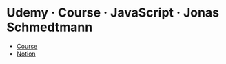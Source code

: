 # Udemy · Course · JavaScript · Jonas Schmedtmann

- [Course](https://www.udemy.com/course/the-complete-javascript-course)
- [Notion](https://www.notion.so/Udemy-JavaScript-Jonas-Schmedtmann-28f37ed694808076846bee966002cb1d)
